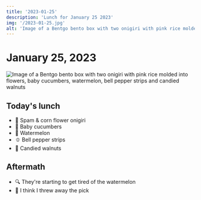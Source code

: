 ```yaml
---
title: '2023-01-25'
description: 'Lunch for January 25 2023'
img: '/2023-01-25.jpg'
alt: 'Image of a Bentgo bento box with two onigiri with pink rice molded into flowers, baby cucumbers, watermelon, bell pepper strips and candied walnuts'
---
```

# January 25, 2023

![Image of a Bentgo bento box with two onigiri with pink rice molded into flowers, baby cucumbers, watermelon, bell pepper strips and candied walnuts](/2023-01-25.jpg)

## Today's lunch
* 🌸 Spam & corn flower onigiri
* 🥒 Baby cucumbers
* 🍉 Watermelon
* 🫑 Bell pepper strips
* 🍫 Candied walnuts

## Aftermath
* 🔍 They're starting to get tired of the watermelon
* 🤦 I think I threw away the pick

